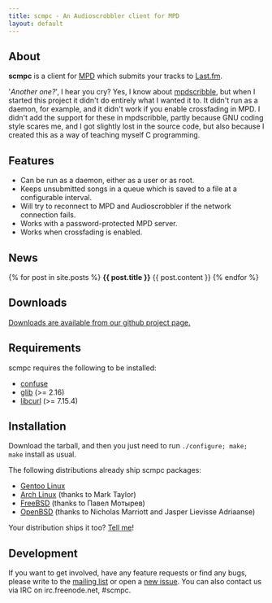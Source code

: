 ```yaml
---
title: scmpc - An Audioscrobbler client for MPD
layout: default
---
```


About
-----

**scmpc** is a client for [MPD](http://musicpd.org) which submits your tracks to [Last.fm](http://last.fm).

'*Another one?*', I hear you cry? Yes, I know about [mpdscribble](http://mpd.wikia.com/wiki/Client:Mpdscribble), but when I started this project it didn't do entirely what I wanted it to. It didn't run as a daemon, for example, and it didn't work if you enable crossfading in MPD. I didn't add the support for these in mpdscribble, partly because GNU coding style scares me, and I got slightly lost in the source code, but also because I created this as a way of teaching myself C programming.

Features
--------

* Can be run as a daemon, either as a user or as root.
* Keeps unsubmitted songs in a queue which is saved to a file at a configurable interval.
* Will try to reconnect to MPD and Audioscrobbler if the network connection fails.
* Works with a password-protected MPD server.
* Works when crossfading is enabled.

News
----

{% for post in site.posts %}
**{{ post.title }}**
{{ post.content }}
{% endfor %}

Downloads
---------

[Downloads are available from our github project page.](https://github.com/cmende/scmpc/downloads)

Requirements
------------

scmpc requires the following to be installed:

* [confuse](http://www.nongnu.org/confuse/)
* [glib](http://www.gtk.org) (>= 2.16)
* [libcurl](http://curl.haxx.se/libcurl/) (>= 7.15.4)

Installation
------------

Download the tarball, and then you just need to run `./configure; make; make` install as usual.

The following distributions already ship scmpc packages:

* [Gentoo Linux](http://packages.gentoo.org/package/media-sound/scmpc)
* [Arch Linux](http://aur.archlinux.org/packages.php?ID=10220) (thanks to Mark Taylor)
* [FreeBSD](http://freshports.org/audio/scmpc/) (thanks to Павел Мотырев)
* [OpenBSD](http://openports.se/audio/scmpc) (thanks to Nicholas Marriott and Jasper Lievisse Adriaanse)

Your distribution ships it too? [Tell me](mende.christoph@gmail.com)!

Development
-----------

If you want to get involved, have any feature requests or find any bugs, please write to the [mailing list](https://groups.google.com/group/scmpc-devel) or open a [new issue](https://github.com/cmende/scmpc/issues). You can also contact us via IRC on irc.freenode.net, #scmpc.
